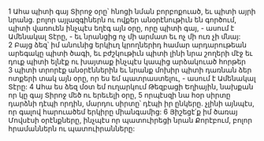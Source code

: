 1 Ահա պիտի գայ Տիրոջ օրը՝ հնոցի նման բորբոքուած, եւ պիտի այրի նրանց. բոլոր այլազգիներն ու ովքեր անօրէնութիւն են գործում, պիտի վառուեն ինչպէս եղէգ այն օրը, որը պիտի գայ, - ասում է Ամենակալ Տէրը, - եւ նրանցից ոչ մի արմատ եւ ոչ մի ուռ չի մնայ: 2 Բայց ձեզ՝ իմ անունից երկիւղ կրողներիդ համար արդարութեան արեգակը պիտի ծագի, եւ բժշկութիւն պիտի լինի նրա շողերի մէջ եւ դուք պիտի ելնէք ու խայտաք ինչպէս կապից արձակուած հորթեր 3 պիտի տրորէք անօրէններին եւ նրանք մոխիր պիտի դառնան ձեր ոտքերի տակ այն օրը, որ ես եմ պատրաստելու, - ասում է Ամենակալ Տէրը: 4 Ահա ես ձեզ մօտ եմ ուղարկում Թեզբացի Եղիային, նախքան որ կը գայ Տիրոջ մեծ ու երեւելի օրը, 5 որպէսզի նա հօր սիրտը դարձնի դէպի որդին, մարդու սիրտը՝ դէպի իր ընկերը. չլինի այնպէս, որ գալով հարուածեմ երկիրը միանգամից: 6 Յիշեցէ՛ք իմ ծառայ Մովսէսի օրէնքները, ինչպէս որ պատուիրեցի նրան Քորէբում, բոլոր հրամաններն ու պատուիրանները:
































